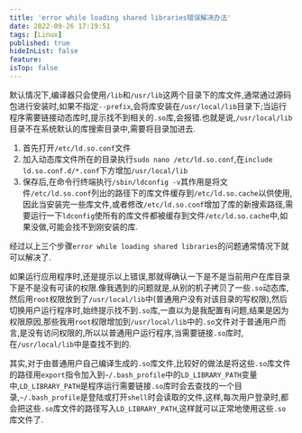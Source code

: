 ```yaml
---
title: 'error while loading shared libraries错误解决办法'
date: 2022-09-26 17:19:51
tags: [Linux]
published: true
hideInList: false
feature: 
isTop: false
---
```


默认情况下,编译器只会使用`/lib`和`/usr/lib`这两个目录下的库文件,通常通过源码包进行安装时,如果不指定`--prefix`,会将库安装在`/usr/local/lib`目录下;当运行程序需要链接动态库时,提示找不到相关的`.so`库,会报错.也就是说,`/usr/local/lib`目录不在系统默认的库搜索目录中,需要将目录加进去.

1. 首先打开`/etc/ld.so.conf`文件
2. 加入动态库文件所在的目录执行`sudo nano /etc/ld.so.conf`,在`include ld.so.conf.d/*.conf`下方增加`/usr/local/lib`
3. 保存后,在命令行终端执行`/sbin/ldconfig -v`其作用是将文件`/etc/ld.so.conf`列出的路径下的库文件缓存到`/etc/ld.so.cache`以供使用,因此当安装完一些库文件,或者修改`/etc/ld.so.conf`增加了库的新搜索路径,需要运行一下`ldconfig`使所有的库文件都被缓存到文件`/etc/ld.so.cache`中,如果没做,可能会找不到刚安装的库.

经过以上三个步骤`error while loading shared libraries`的问题通常情况下就可以解决了.

如果运行应用程序时,还是提示以上错误,那就得确认一下是不是当前用户在库目录下是不是没有可读的权限.像我遇到的问题就是,从别的机子拷贝了一些`.so`动态库,然后用`root`权限放到了`/usr/local/lib`中(普通用户没有对该目录的写权限),然后切换用户运行程序时,始终提示找不到`.so`库,一直以为是我配置有问题,结果是因为权限原因,那些我用`root`权限增加到`/usr/local/lib`中的`.so`文件对于普通用户而言,是没有访问权限的,所以以普通用户运行程序,当需要链接`.so`库时,在`/usr/local/lib`中是查找不到的.

其实,对于由普通用户自己编译生成的`.so`库文件,比较好的做法是将这些`.so`库文件的路径用`export`指令加入到`~/.bash_profile`中的`LD_LIBRARY_PATH`变量中,`LD_LIBRARY_PATH`是程序运行需要链接`.so`库时会去查找的一个目录,`~/.bash_profile`是登陆或打开`shell`时会读取的文件,这样,每次用户登录时,都会把这些`.so`库文件的路径写入`LD_LIBRARY_PATH`,这样就可以正常地使用这些`.so`库文件了.
